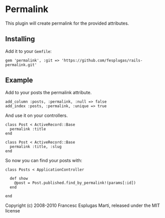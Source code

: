 Permalink
====================

This plugin will create permalink for the provided attributes.


Installing
----------

Add it to your `Gemfile`:

    gem 'permalink', :git => 'https://github.com/fesplugas/rails-permalink.git'


Example
-------

Add to your posts the permalink attribute.

    add_column :posts, :permalink, :null => false
    add_index :posts, :permalink, :unique => true

And use it on your controllers.

    class Post < ActiveRecord::Base
      permalink :title
    end

    class Post < ActiveRecord::Base
      permalink :title, :slug
    end

So now you can find your posts with:

    class Posts < ApplicationController

      def show
        @post = Post.published.find_by_permalink!(params[:id])
      end

    end

Copyright (c) 2008-2010 Francesc Esplugas Marti, released under the MIT license
